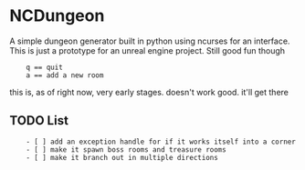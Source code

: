 # NCDungeon  
A simple dungeon generator built in python using ncurses for an interface. This is just a prototype for an unreal engine project. Still good fun though

        q == quit
        a == add a new room

this is, as of right now, very early stages. doesn't work good. it'll get there

## TODO List

        - [ ] add an exception handle for if it works itself into a corner
        - [ ] make it spawn boss rooms and treasure rooms
        - [ ] make it branch out in multiple directions
